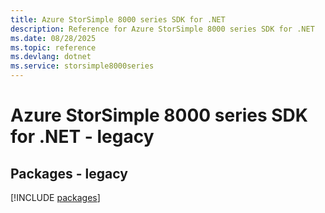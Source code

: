 ```yaml
---
title: Azure StorSimple 8000 series SDK for .NET
description: Reference for Azure StorSimple 8000 series SDK for .NET
ms.date: 08/28/2025
ms.topic: reference
ms.devlang: dotnet
ms.service: storsimple8000series
---
```

# Azure StorSimple 8000 series SDK for .NET - legacy
## Packages - legacy
[!INCLUDE [packages](storsimple-8000-series-index.md)]